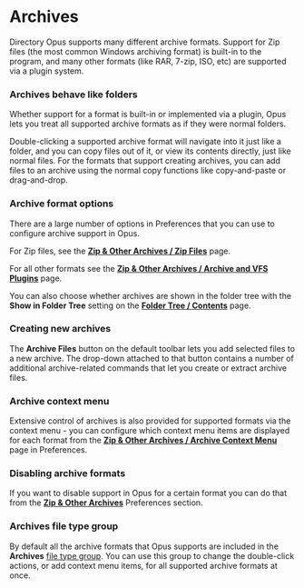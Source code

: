 # Archives

Directory Opus supports many different archive formats. Support for Zip files (the most common Windows archiving format) is built-in to the program, and many other formats (like RAR, 7-zip, ISO, etc) are supported via a plugin system.

### Archives behave like folders

Whether support for a format is built-in or implemented via a plugin, Opus lets you treat all supported archive formats as if they were normal folders.

Double-clicking a supported archive format will navigate into it just like a folder, and you can copy files out of it, or view its contents directly, just like normal files. For the formats that support creating archives, you can add files to an archive using the normal copy functions like copy-and-paste or drag-and-drop.

### Archive format options

There are a large number of options in Preferences that you can use to configure archive support in Opus.

For Zip files, see the **[Zip & Other Archives / Zip Files](/Manual/preferences/preferences_categories/zip_and_other_archives/zip_file_options.md)** page.

For all other formats see the **[Zip & Other Archives / Archive and VFS Plugins](/Manual/preferences/preferences_categories/zip_and_other_archives/archive_and_vfs_plugins.md)** page.

You can also choose whether archives are shown in the folder tree with the **Show in Folder Tree** setting on the **[Folder Tree / Contents](/Manual/preferences/preferences_categories/folder_tree/contents.md)** page.

### Creating new archives

The **Archive Files** button on the default toolbar lets you add selected files to a new archive. The drop-down attached to that button contains a number of additional archive-related commands that let you create or extract archive files.

### Archive context menu

Extensive control of archives is also provided for supported formats via the context menu - you can configure which context menu items are displayed for each format from the **[Zip & Other Archives / Archive Context Menu](/Manual/preferences/preferences_categories/zip_and_other_archives/archive_context_menu.md)** page in Preferences.

### Disabling archive formats

If you want to disable support in Opus for a certain format you can do that from the **[Zip & Other Archives](/Manual/preferences/preferences_categories/zip_and_other_archives/README.md)** Preferences section.

### Archives file type group

By default all the archive formats that Opus supports are included in the **Archives** [file type group](/Manual/file_types/file_type_groups.md). You can use this group to change the double-click actions, or add context menu items, for all supported archive formats at once.
